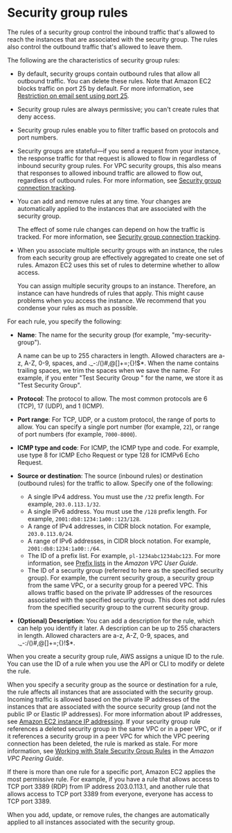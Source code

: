 # Security group rules<a name="security-group-rules"></a>

The rules of a security group control the inbound traffic that's allowed to reach the instances that are associated with the security group\. The rules also control the outbound traffic that's allowed to leave them\.

The following are the characteristics of security group rules:
+ By default, security groups contain outbound rules that allow all outbound traffic\. You can delete these rules\. Note that Amazon EC2 blocks traffic on port 25 by default\. For more information, see [Restriction on email sent using port 25](ec2-resource-limits.md#port-25-throttle)\.
+ Security group rules are always permissive; you can't create rules that deny access\.
+ Security group rules enable you to filter traffic based on protocols and port numbers\.
+ Security groups are stateful—if you send a request from your instance, the response traffic for that request is allowed to flow in regardless of inbound security group rules\. For VPC security groups, this also means that responses to allowed inbound traffic are allowed to flow out, regardless of outbound rules\. For more information, see [Security group connection tracking](security-group-connection-tracking.md)\.
+ You can add and remove rules at any time\. Your changes are automatically applied to the instances that are associated with the security group\.

  The effect of some rule changes can depend on how the traffic is tracked\. For more information, see [Security group connection tracking](security-group-connection-tracking.md)\.
+ When you associate multiple security groups with an instance, the rules from each security group are effectively aggregated to create one set of rules\. Amazon EC2 uses this set of rules to determine whether to allow access\.

  You can assign multiple security groups to an instance\. Therefore, an instance can have hundreds of rules that apply\. This might cause problems when you access the instance\. We recommend that you condense your rules as much as possible\. 

For each rule, you specify the following:
+ **Name**: The name for the security group \(for example, "my\-security\-group"\)\. 

  A name can be up to 255 characters in length\. Allowed characters are a\-z, A\-Z, 0\-9, spaces, and \.\_\-:/\(\)\#,@\[\]\+=;\{\}\!$\*\. When the name contains trailing spaces, we trim the spaces when we save the name\. For example, if you enter "Test Security Group " for the name, we store it as "Test Security Group"\.
+ **Protocol**: The protocol to allow\. The most common protocols are 6 \(TCP\), 17 \(UDP\), and 1 \(ICMP\)\.
+ **Port range**: For TCP, UDP, or a custom protocol, the range of ports to allow\. You can specify a single port number \(for example, `22`\), or range of port numbers \(for example, `7000-8000`\)\.
+ **ICMP type and code**: For ICMP, the ICMP type and code\. For example, use type 8 for ICMP Echo Request or type 128 for ICMPv6 Echo Request\.
+ **Source or destination**: The source \(inbound rules\) or destination \(outbound rules\) for the traffic to allow\. Specify one of the following:
  + A single IPv4 address\. You must use the `/32` prefix length\. For example, `203.0.113.1/32`\. 
  + A single IPv6 address\. You must use the `/128` prefix length\. For example, `2001:db8:1234:1a00::123/128`\.
  + A range of IPv4 addresses, in CIDR block notation\. For example, `203.0.113.0/24`\.
  + A range of IPv6 addresses, in CIDR block notation\. For example, `2001:db8:1234:1a00::/64`\.
  + The ID of a prefix list\. For example, `pl-1234abc1234abc123`\. For more information, see [Prefix lists](https://docs.aws.amazon.com/vpc/latest/userguide/managed-prefix-lists.html) in the *Amazon VPC User Guide*\.
  + The ID of a security group \(referred to here as the specified security group\)\. For example, the current security group, a security group from the same VPC, or a security group for a peered VPC\. This allows traffic based on the private IP addresses of the resources associated with the specified security group\. This does not add rules from the specified security group to the current security group\.
+ **\(Optional\) Description**: You can add a description for the rule, which can help you identify it later\. A description can be up to 255 characters in length\. Allowed characters are a\-z, A\-Z, 0\-9, spaces, and \.\_\-:/\(\)\#,@\[\]\+=;\{\}\!$\*\.

When you create a security group rule, AWS assigns a unique ID to the rule\. You can use the ID of a rule when you use the API or CLI to modify or delete the rule\.

When you specify a security group as the source or destination for a rule, the rule affects all instances that are associated with the security group\. Incoming traffic is allowed based on the private IP addresses of the instances that are associated with the source security group \(and not the public IP or Elastic IP addresses\)\. For more information about IP addresses, see [Amazon EC2 instance IP addressing](using-instance-addressing.md)\. If your security group rule references a deleted security group in the same VPC or in a peer VPC, or if it references a security group in a peer VPC for which the VPC peering connection has been deleted, the rule is marked as stale\. For more information, see [Working with Stale Security Group Rules](https://docs.aws.amazon.com/vpc/latest/peering/vpc-peering-security-groups.html#vpc-peering-stale-groups) in the *Amazon VPC Peering Guide*\.

If there is more than one rule for a specific port, Amazon EC2 applies the most permissive rule\. For example, if you have a rule that allows access to TCP port 3389 \(RDP\) from IP address 203\.0\.113\.1, and another rule that allows access to TCP port 3389 from everyone, everyone has access to TCP port 3389\.

When you add, update, or remove rules, the changes are automatically applied to all instances associated with the security group\.
